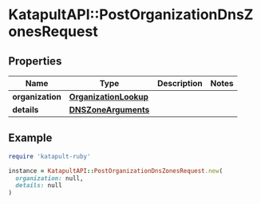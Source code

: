 # KatapultAPI::PostOrganizationDnsZonesRequest

## Properties

| Name | Type | Description | Notes |
| ---- | ---- | ----------- | ----- |
| **organization** | [**OrganizationLookup**](OrganizationLookup.md) |  |  |
| **details** | [**DNSZoneArguments**](DNSZoneArguments.md) |  |  |

## Example

```ruby
require 'katapult-ruby'

instance = KatapultAPI::PostOrganizationDnsZonesRequest.new(
  organization: null,
  details: null
)
```

